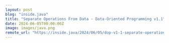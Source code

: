 ```yaml
---
layout: post
blog: "inside.java"
title: "Separate Operations From Data - Data-Oriented Programming v1.1"
date: 2024-06-05T00:00:00Z
image: images/java.png
remote_url: "https://inside.java/2024/06/05/dop-v1-1-separate-operations/"
---
```

